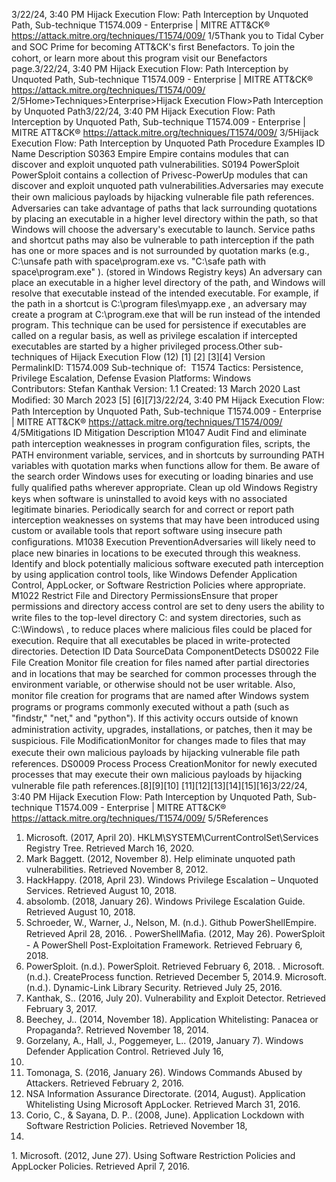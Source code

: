 3/22/24, 3:40 PM Hijack Execution Flow: Path Interception by Unquoted Path, Sub-technique T1574.009 - Enterprise | MITRE ATT&CK®
https://attack.mitre.org/techniques/T1574/009/ 1/5Thank you to Tidal Cyber and SOC Prime for becoming ATT&CK's ﬁrst Benefactors. To join the cohort, or learn more about this program visit our
Benefactors page.3/22/24, 3:40 PM Hijack Execution Flow: Path Interception by Unquoted Path, Sub-technique T1574.009 - Enterprise | MITRE ATT&CK®
https://attack.mitre.org/techniques/T1574/009/ 2/5Home>Techniques>Enterprise>Hijack Execution Flow>Path Interception by Unquoted Path3/22/24, 3:40 PM Hijack Execution Flow: Path Interception by Unquoted Path, Sub-technique T1574.009 - Enterprise | MITRE ATT&CK®
https://attack.mitre.org/techniques/T1574/009/ 3/5Hijack Execution Flow: Path Interception by Unquoted
Path
Procedure Examples
ID Name Description
S0363 Empire Empire contains modules that can discover and exploit unquoted path vulnerabilities.
S0194 PowerSploit PowerSploit contains a collection of Privesc-PowerUp modules that can discover and exploit unquoted path
vulnerabilities.Adversaries may execute their own malicious payloads by hijacking vulnerable ﬁle path references. Adversaries can take advantage of paths
that lack surrounding quotations by placing an executable in a higher level directory within the path, so that Windows will choose the
adversary's executable to launch.
Service paths and shortcut paths may also be vulnerable to path interception if the path has one or more spaces and is not surrounded by
quotation marks (e.g., C:\unsafe path with space\program.exe vs. "C:\safe path with space\program.exe" ). (stored in Windows
Registry keys) An adversary can place an executable in a higher level directory of the path, and Windows will resolve that executable instead
of the intended executable. For example, if the path in a shortcut is C:\program files\myapp.exe , an adversary may create a program at
C:\program.exe that will be run instead of the intended program. 
This technique can be used for persistence if executables are called on a regular basis, as well as privilege escalation if intercepted
executables are started by a higher privileged process.Other sub-techniques of Hijack Execution Flow (12)
[1]
[2]
[3][4]
Version PermalinkID: T1574.009
Sub-technique of:  T1574
 
Tactics: Persistence, Privilege Escalation, Defense Evasion
 
Platforms: Windows
Contributors: Stefan Kanthak
Version: 1.1
Created: 13 March 2020
Last Modiﬁed: 30 March 2023
[5]
[6][7]3/22/24, 3:40 PM Hijack Execution Flow: Path Interception by Unquoted Path, Sub-technique T1574.009 - Enterprise | MITRE ATT&CK®
https://attack.mitre.org/techniques/T1574/009/ 4/5Mitigations
ID Mitigation Description
M1047 Audit Find and eliminate path interception weaknesses in program conﬁguration ﬁles, scripts, the PATH
environment variable, services, and in shortcuts by surrounding PATH variables with quotation marks
when functions allow for them. Be aware of the search order Windows uses for executing or loading
binaries and use fully qualiﬁed paths wherever appropriate.
Clean up old Windows Registry keys when software is uninstalled to avoid keys with no associated
legitimate binaries. Periodically search for and correct or report path interception weaknesses on
systems that may have been introduced using custom or available tools that report software using
insecure path conﬁgurations.
M1038 Execution
PreventionAdversaries will likely need to place new binaries in locations to be executed through this weakness.
Identify and block potentially malicious software executed path interception by using application
control tools, like Windows Defender Application Control, AppLocker, or Software Restriction Policies
where appropriate.
M1022 Restrict File and
Directory
PermissionsEnsure that proper permissions and directory access control are set to deny users the ability to write
ﬁles to the top-level directory C: and system directories, such as C:\Windows\ , to reduce places where
malicious ﬁles could be placed for execution. Require that all executables be placed in write-protected
directories.
Detection
ID Data SourceData ComponentDetects
DS0022 File File Creation Monitor ﬁle creation for ﬁles named after partial directories and in locations that may be
searched for common processes through the environment variable, or otherwise should not be
user writable. Also, monitor ﬁle creation for programs that are named after Windows system
programs or programs commonly executed without a path (such as "ﬁndstr," "net," and
"python"). If this activity occurs outside of known administration activity, upgrades,
installations, or patches, then it may be suspicious.
File
ModiﬁcationMonitor for changes made to ﬁles that may execute their own malicious payloads by hijacking
vulnerable ﬁle path references.
DS0009 Process Process
CreationMonitor for newly executed processes that may execute their own malicious payloads by
hijacking vulnerable ﬁle path references.[8][9][10]
[11][12][13][14][15][16]3/22/24, 3:40 PM Hijack Execution Flow: Path Interception by Unquoted Path, Sub-technique T1574.009 - Enterprise | MITRE ATT&CK®
https://attack.mitre.org/techniques/T1574/009/ 5/5References
1. Microsoft. (2017, April 20).
HKLM\SYSTEM\CurrentControlSet\Services Registry Tree.
Retrieved March 16, 2020.
2. Mark Baggett. (2012, November 8). Help eliminate unquoted
path vulnerabilities. Retrieved November 8, 2012.
3. HackHappy. (2018, April 23). Windows Privilege Escalation –
Unquoted Services. Retrieved August 10, 2018.
4. absolomb. (2018, January 26). Windows Privilege Escalation
Guide. Retrieved August 10, 2018.
5. Schroeder, W., Warner, J., Nelson, M. (n.d.). Github
PowerShellEmpire. Retrieved April 28, 2016.
 . PowerShellMaﬁa. (2012, May 26). PowerSploit - A PowerShell
Post-Exploitation Framework. Retrieved February 6, 2018.
7. PowerSploit. (n.d.). PowerSploit. Retrieved February 6, 2018.
 . Microsoft. (n.d.). CreateProcess function. Retrieved December
5, 2014.9. Microsoft. (n.d.). Dynamic-Link Library Security. Retrieved July
25, 2016.
10. Kanthak, S.. (2016, July 20). Vulnerability and Exploit Detector.
Retrieved February 3, 2017.
11. Beechey, J.. (2014, November 18). Application Whitelisting:
Panacea or Propaganda?. Retrieved November 18, 2014.
12. Gorzelany, A., Hall, J., Poggemeyer, L.. (2019, January 7).
Windows Defender Application Control. Retrieved July 16,
2019.
13. Tomonaga, S. (2016, January 26). Windows Commands
Abused by Attackers. Retrieved February 2, 2016.
14. NSA Information Assurance Directorate. (2014, August).
Application Whitelisting Using Microsoft AppLocker. Retrieved
March 31, 2016.
15. Corio, C., & Sayana, D. P.. (2008, June). Application Lockdown
with Software Restriction Policies. Retrieved November 18,
2014.
1 . Microsoft. (2012, June 27). Using Software Restriction
Policies and AppLocker Policies. Retrieved April 7, 2016.